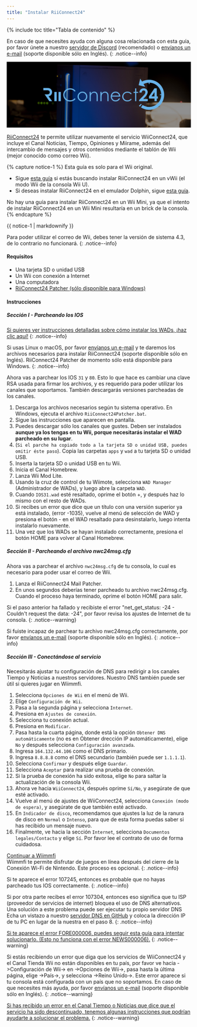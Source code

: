 ```yaml
---
title: "Instalar RiiConnect24"
---
```


{% include toc title="Tabla de contenido" %}

En caso de que necesites ayuda con alguna cosa relacionada con esta guía, por favor únete a nuestro [servidor de Discord](https://discord.gg/b4Y7jfD) (recomendado) o [envíanos un e-mail](mailto:support@riiconnect24.net) (soporte disponible sólo en Inglés).
{: .notice--info}

![Logotipo de RiiConnect24](/images/WiiRC24Logo.jpg)

[RiiConnect24](https://rc24.xyz/) te permite utilizar nuevamente el servicio WiiConnect24, que incluye el Canal Noticias, Tiempo, Opiniones y Miirame, además del intercambio de mensajes y otros contenidos mediante el tablón de Wii (mejor conocido como correo Wii).

{% capture notice-1 %}
Esta guía es solo para el Wii original.

- Sigue [esta guía](riiconnect24-vwii) si estás buscando instalar RiiConnect24 en un vWii (el modo Wii de la consola Wii U).
- Si deseas instalar RiiConnect24 en el emulador Dolphin, sigue [esta guía](riiconnect24-vwii).

No hay una guía para instalar RiiConnect24 en un Wii Mini, ya que el intento de instalar RiiConnect24 en un Wii Mini resultaría en un brick de la consola.
{% endcapture %}

<div class="notice--warning">{{ notice-1 | markdownify }}</div>

Para poder utilizar el correo de Wii, debes tener la versión de sistema 4.3, de lo contrario no funcionará.
{: .notice--info}

#### Requisitos

* Una tarjeta SD o unidad USB
* Un Wii con conexión a Internet
* Una computadora
* [RiiConnect24 Patcher (sólo disponible para Windows)](https://github.com/RiiConnect24/RiiConnect24-Patcher/releases)

#### Instrucciones

##### Sección I - Parcheando los IOS

[Si quieres ver instrucciones detalladas sobre cómo instalar los WADs, ¡haz clic aquí!](wiimodlite)
{: .notice--info}

Si usas Linux o macOS, por favor [envíanos un e-mail](mailto:support@riiconnect24.net) y te daremos los archivos necesarios para instalar RiiConnect24 (soporte disponible sólo en Inglés). RiiConnect24 Patcher de momento sólo está disponible para Windows.
{: .notice--info}

Ahora vas a parchear los IOS `31` y `80`. Esto lo que hace es cambiar una clave RSA usada para firmar los archivos, y es requerido para poder utilizar los canales que soportamos. También descargarás versiones parcheadas de los canales.

1. Descarga los archivos necesarios según tu sistema operativo. En Windows, ejecuta el archivo `RiiConnect24Patcher.bat`.
2. Sigue las instrucciones que aparecen en pantalla.
3. Puedes descargar sólo los canales que gustes. Deben ser instalados **aunque ya los tengas en tu Wii, porque necesitarás instalar el WAD parcheado en su lugar**.
4. (`Si el parche ha copiado todo a la tarjeta SD o unidad USB, puedes omitir éste paso`). Copia las carpetas `apps` y `wad` a tu tarjeta SD o unidad USB.
5. Inserta la tarjeta SD o unidad USB en tu Wii.
6. Inicia el Canal Homebrew.
7. Lanza Wii Mod Lite.
8. Usando la cruz de control de tu Wiimote, selecciona `WAD Manager` (Administrador de WADs), y luego abre la carpeta `WAD`.
9. Cuando `IOS31.wad` esté resaltado, oprime el botón +, y después haz lo mismo con el resto de WADs.
10. Si recibes un error que dice que un título con una versión superior ya está instalado, (error -1035), vuelve al menú de selección de WAD y presiona el botón - en el WAD resaltado para desinstalarlo, luego intenta instalarlo nuevamente.
11. Una vez que los WADs se hayan instalado correctamente, presiona el botón HOME para volver al Canal Homebrew.

##### Sección II - Parcheando el archivo nwc24msg.cfg

Ahora vas a parchear el archivo `nwc24msg.cfg` de tu consola, lo cual es necesario para poder usar el correo de Wii.

1. Lanza el RiiConnect24 Mail Patcher.
2. En unos segundos deberías tener parcheado tu archivo nwc24msg.cfg. Cuando el proceso haya terminado, oprime el botón HOME para salir.

Si el paso anterior ha fallado y recibiste el error "net_get_status: -24 - Couldn't request the data: -24", por favor revisa los ajustes de Internet de tu consola.
{: .notice--warning}

Si fuiste incapaz de parchear tu archivo nwc24msg.cfg correctamente, por favor [envíanos un e-mail](mailto:support@riiconnect24.net) (soporte disponible sólo en Inglés).
{: .notice--info}

##### Sección III - Conectándose al servicio

Necesitarás ajustar tu configuración de DNS para redirigir a los canales Tiempo y Noticias a nuestros servidores. Nuestro DNS también puede ser útil si quieres jugar en Wiimmfi.

1. Selecciona `Opciones de Wii` en el menú de Wii.
2. Elige `Configuración de Wii`.
3. Pasa a la segunda página y selecciona `Internet`.
4. Presiona en `Ajustes de conexión`.
5. Selecciona tu conexión actual.
6. Presiona en `Modificar`.
7. Pasa hasta la cuarta página, donde está la opción `Obtener DNS automáticamente` (no es en Obtener drección IP automáticamente), elige `No` y después selecciona `Configuración avanzada`.
8. Ingresa `164.132.44.106` como el DNS primario.
9. Ingresa `8.8.8.8` como el DNS secundario (también puede ser `1.1.1.1`).
10. Selecciona `Confirmar` y después elige `Guardar`.
11. Selecciona `Aceptar` para realizar una prueba de conexión.
12. Si la prueba de conexión ha sido exitosa, elige `No` para saltar la actualización de la consola Wii.
13. Ahora ve hacia `WiiConnect24`, después oprime `Sí/No`, y asegúrate de que esté activado.
14. Vuelve al menú de ajustes de WiiConnect24, selecciona `Conexión (modo de espera)`, y asegúrate de que también esté activado.
15. En `Indicador de disco`, recomendamos que ajustes la luz de la ranura de disco en `Normal` o `Intenso`, para que de esta forma puedas saber si has recibido un mensaje nuevo.
16. Finalmente, ve hacia la sección `Internet`, selecciona `Documentos legales/Contacto` y elige `Sí`. Por favor lee el contrato de uso de forma cuidadosa.


[Continuar a Wiimmfi](wiimmfi)<br> Wiimmfi te permite disfrutar de juegos en línea después del cierre de la Conexión Wi-Fi de Nintendo. Este proceso es opcional.
{: .notice--info}

Si te aparece el error 107245, entonces es probable que no hayas parcheado tus IOS correctamente.
{: .notice--info}

Si por otra parte recibes el error 107304, entonces eso significa que tu ISP (proveedor de servicios de internet) bloquea el uso de DNS alternativos. Una solución a este problema puede ser ejecutar tu propio servidor DNS Echa un vistazo a nuestro [servidor DNS en GitHub](https://github.com/RiiConnect24/DNS-Server) y coloca la dirección IP de tu PC en lugar de la nuestra en el paso 8.
{: .notice--info}

[Si te aparece el error FORE000006, puedes seguir esta guía para intentar solucionarlo. (Esto no funciona con el error NEWS000006).](riiconnect24-batteryfix)
{: .notice--warning}

Si estás recibiendo un error que diga que los servicios de WiiConnect24 y el Canal Tienda Wii no están disponibles en tu país, por favor ve hacia ->Configuración de Wii-> en ->Opciones de Wii->, pasa hasta la última página, elige ->País->, y selecciona ->Reino Unido->. Este error aparece si tu consola está configurada con un país que no soportamos. En caso de que necesites más ayuda, por favor [envíanos un e-mail](mailto:support@riiconnect24.net) (soporte disponible sólo en Inglés).
{: .notice--warning}

[Si has recibido un error en el Canal Tiempo o Noticias que dice que el servicio ha sido descontinuado, tenemos algunas instrucciones que podrían ayudarte a solucionar el problema.](riiconnect24-troubleshooting)
{: .notice--warning}
